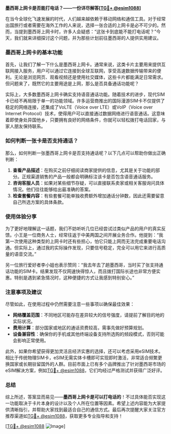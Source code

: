 **墨西哥上网卡是否能打电话？——一份详尽解答[[TG💪+ @esim1088](https://t.me/s/esim1088)]**

在当今全球化飞速发展的时代，人们越来越依赖于移动网络和通信工具。对于经常出国旅行或者需要在海外工作的人来说，选择一张合适的上网卡是必不可少的。然而，当提到墨西哥上网卡时，许多人会疑惑：“这张卡到底能不能打电话呢？”今天，我们就来详细探讨这个问题，并为那些计划前往墨西哥的人提供实用建议。

### 墨西哥上网卡的基本功能

首先，让我们了解一下什么是墨西哥上网卡。通常来说，这类卡片主要用来提供互联网接入服务，用户可以通过它连接到全球互联网，享受高速数据传输带来的便利。无论是浏览网页、观看视频还是使用社交媒体，这些卡片都能满足日常需求。但问题来了，既然它的主要用途是上网，那么是否具备通话功能呢？

实际上，大多数墨西哥上网卡确实支持语音通话功能。随着技术的进步，现代SIM卡已经不再局限于单一的功能领域。许多运营商推出的国际漫游SIM卡不仅提供了稳定的网络连接，还集成了VoLTE（Voice over LTE）或VoIP（Voice over Internet Protocol）技术，使得用户可以直接通过数据网络进行语音通话。这意味着即使身处异国他乡，只要拥有良好的网络条件，你就可以轻松拨打电话回家，与家人朋友保持联系。

### 如何判断一张卡是否支持通话？

那么，如何判断一张墨西哥上网卡是否支持通话呢？以下几点可以帮助你做出正确判断：

1. **查看产品描述**：在购买之前仔细阅读商家提供的信息，尤其是关于功能的部分。正规渠道销售的产品一般都会明确标注该卡是否包含语音通话服务。
2. **咨询客服人员**：如果对某些细节存疑，可以直接联系卖家或相关客服询问具体情况。他们往往能够给出最准确的答案。
3. **检查套餐内容**：有些套餐可能单独收费额外增加通话分钟数，因此还需要留意自己所选方案的具体条款。

### 使用体验分享

为了更好地理解这一话题，我们不妨听听几位已经尝试过类似产品的用户的真实反馈。小王是一位商务人士，经常往返于中美两国之间开展业务合作。他提到：“我第一次使用这种类型的上网卡时还有些担心，怕它只能上网而无法完成重要电话沟通。但实际上，通过我的实际操作发现，只要信号稳定，完全可以用它来进行高质量的语音交流。”

另一位旅行爱好者李小姐也表示赞同：“我去年去了趟墨西哥，当时买了张支持通话功能的SIM卡。结果发现不仅网速快得惊人，而且拨打国际长途也非常方便实惠。特别是遇到紧急情况时，这种便捷的方式让我感到特别安心。”

### 注意事项及建议

尽管如此，在使用过程中仍然需要注意一些事项以确保最佳效果：

- **网络覆盖范围**：不同地区可能存在差异较大的信号强度，请提前了解目的地的实际状况。
- **费用计算**：部分国家或地区的通话资费较高，需事先做好预算规划。
- **设备兼容性**：确保你的手机或其他终端设备支持所选购的频段模式，否则可能会影响正常使用。

此外，如果你希望获得更加灵活且经济实惠的选择，还可以考虑采用eSIM技术。相比于传统物理SIM卡，eSIM无需实体卡槽即可实现即时激活，非常适合频繁更换国家或长期驻留国外的人群。目前市面上已有多个品牌推出了针对墨西哥市场的eSIM解决方案，例如[TG💪+ @esim1088](https://t.me/s/esim1088)，它们均经过严格测试并获得广泛好评。

### 总结

综上所述，答案显而易见——**墨西哥上网卡是可以打电话的**！不过具体能否实现这一功能取决于卡片本身的设计以及个人所在位置等因素。希望上述内容能为大家提供清晰指引，并帮助大家找到最适合自己的通信方式。最后再次提醒大家关注官方推荐渠道如[TG💪+ @esim1088](https://t.me/s/esim1088)，获取更多专业指导和支持！

[[TG💪+ @esim1088](https://t.me/s/esim1088) ![Image](https://i.postimg.cc/4NQfJmqS/Snipaste-2025-05-13-00-14-12.png)]